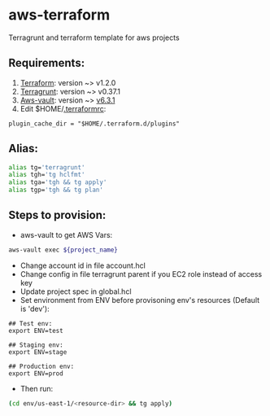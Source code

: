 # aws-terraform
Terragrunt and terraform template for aws projects

## Requirements:
1. [Terraform](https://www.terraform.io/): version ~> v1.2.0
2. [Terragrunt](https://terragrunt.gruntwork.io/): version ~> v0.37.1
3. [Aws-vault](https://github.com/99designs/aws-vault): version ~> [v6.3.1](https://github.com/99designs/aws-vault/releases/tag/v6.3.1)
4. Edit $HOME/[.terraformrc](https://www.terraform.io/docs/commands/cli-config.html):
```
plugin_cache_dir = "$HOME/.terraform.d/plugins"
```

## Alias:
```bash
alias tg='terragrunt'
alias tgh='tg hclfmt'
alias tga='tgh && tg apply'
alias tgp='tgh && tg plan'
```

## Steps to provision:
- aws-vault to get AWS Vars:
```sh
aws-vault exec ${project_name}
```
- Change account id in file account.hcl
- Change config in file terragrunt parent if you EC2 role instead of access key
- Update project spec in global.hcl
- Set environment from ENV before provisoning env's resources (Default is 'dev'):
```
## Test env:
export ENV=test

## Staging env:
export ENV=stage

## Production env:
export ENV=prod
```
- Then run:
```bash
(cd env/us-east-1/<resource-dir> && tg apply)
```

